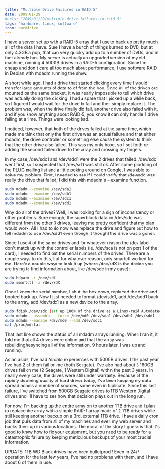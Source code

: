 ```yaml
---
title: "Multiple Drive Failures in RAID-5"
date: 2009-01-29
#urls: "2009/01/29/multiple-drive-failures-in-raid-5"
tags: "hardware, linux, software"
icon: harddrive
---
```


I have a server set up with a RAID-5 array that I use to back up pretty much all of the data I have. Sure I have a bunch of things burned to DVD, but at only 4.3GB a pop, that can very quickly add up to a number of DVDs, and in fact already has. My server is actually an upgraded version of my old machine, running 4 500GB drives in a RAID-5 configuration. Since I'm cheap and don't care all too much about performance, I use software RAID in Debian with mdadm running the show.

A short while ago, I had a drive that started clicking every time I would transfer large amounts of data to of from the box. Since all of the drives are mounted on the same bracket, it was nearly impossible to tell which drive was actually doing the clicking. I had a spare that I picked up a while back, so I figured I would wait for the drive to fail and then simply replace it. The problem was, when the drive finally did fail, another drive also failed with it, and if you know anything about RAID-5, you know it can only handle 1 drive failing at a time. Things were looking bad.

I noticed, however, that both of the drives failed at the same time, which made me think that only the first drive was an actual failure and that either mdadm, the drive controller or something else cause the system to think that the other drive also failed. This was my only hope, so I set forth re-adding the second failed drive to the array and crossing my fingers.

In my case, /dev/sdc1 and /dev/sdd1 were the 2 drives that failed. /dev/sdc went first, so I suspected that /dev/sdd was still ok. After some prodding of the <a href="http://plug.phoenix.az.us/">PLUG</a> mailing list and a little poking around on Google, I was able to solve my problem. First, I needed to see if I could verify that /dev/sdc was really the drive that failed; I did this with mdadm's --examine function.

```bash
sudo mdadm --examine /dev/sda1
sudo mdadm --examine /dev/sdb1
sudo mdadm --examine /dev/sdc1
sudo mdadm --examine /dev/sdd1
```

Why do all of the drives? Well, I was looking for a sign of inconsistency or other problems. Sure enough, the superblock data on /dev/sdc was different from the other 3 drives, leaving me pretty confident that my plan would work. All I had to do now was replace the drive and figure out how to tell mdadm to use /dev/sdd1 even though it thought the drive was a goner.

Since I use 4 of the same drives and for whatever reason the /dev label don't match up with the controller labels (ie. /dev/sda is not on port 1 of the card), I needed to find out the serial numbers of the drives. There are a couple ways to do this, but for whatever reason, only smartctl worked for me. Here's a couple ways to look it up (where /dev/sdX is the device you are trying to find information about, like /dev/sdc in my case):

```bash
sudo hdparm -i /dev/sdX
sudo smartctl -a /dev/sdX
```

Once I knew the serial number, I shut the box down, replaced the drive and booted back up. Now I just needed to format /dev/sdc1, add /dev/sdd1 back to the array, add /dev/sdc1 as a new device to the array.

```bash
sudo fdisk /dev/sdc (set up 100% of the drive as a Linux-raid Autodetect)
sudo mdadm --assemble --force /dev/md0 /dev/sda1 /dev/sdb1 /dev/sdd1
sudo mdadm --manage /dev/md0 --add /dev/sdc1
cat /proc/mdstat
```

That last line shows the status of all mdadm arrays running. When I ran it, it told me that all 4 drives were online and that the array was rebuilding/resyncing all of the information. 9 hours later, I was up and running.

As an aside, I've had *terrible* experiences with 500GB drives. I the past year I've had 2 of them fail on me (both Seagate). I've also had about 3 160GB drives fail on me (2 Seagate, 1 Western Digital) within the past 3 years. In nearly every case, the drives were still under warranty. Because of the rapidly declining quality of hard drives today, I've been keeping my data spread across a number of sources, some even in triplicate. Since this last failure, I've switched from 500GB Seagate drives to 1TB Western Digital drives and I'll have to see how that decision plays out in the long run.

For now, I'm backing up the entire array on to another 1TB drive and I plan to replace the array with a simple RAID-1 array made of 2 1TB drives while still keeping another backup on a 3rd, external 1TB drive. I have a daily cron job that pulls data from all of my machines and even my web server and backs them up in various locations. The moral of the story I guess is that it's good to know how to fix your equipment, but you need to be ready for a catastrophic failure by keeping meticulous backups of your most crucial information.

UPDATE: 1TB WD Black drives have been bulletproof! Even in 24/7 operation for the last few years, I've had no problems with them, and I have about 6 of them in use.